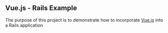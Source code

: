 ## Vue.js - Rails Example

The purpose of this project is to demonstrate how to incorporate [Vue.js](http://vuejs.org) into a Rails application
